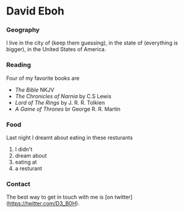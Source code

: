 # David Eboh

### Geography

I live in the city of (keep them guessing), in the state of (everything is bigger), in the United States of America.

### Reading

Four of my favorite books are

- *The Bible* NKJV
- *The Chronicles of Narnia* by C.S Lewis
- *Lord of The Rings* by J. R. R. Tolkien
- *A Game of Thrones* br George R. R. Martin

### Food

Last night I dreamt about eating in these resturants

1. I didn't
2. dream about
3. eating at
4. a resturant

### Contact

The best way to get in touch with me is [on twitter] (https://twitter.com/D3_B0H).

